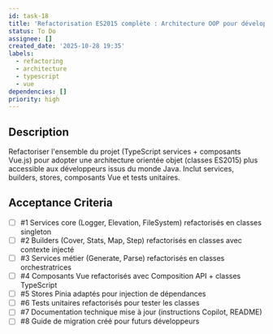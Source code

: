 ```yaml
---
id: task-18
title: 'Refactorisation ES2015 complète : Architecture OOP pour développeurs Java'
status: To Do
assignee: []
created_date: '2025-10-28 19:35'
labels:
  - refactoring
  - architecture
  - typescript
  - vue
dependencies: []
priority: high
---
```


## Description

<!-- SECTION:DESCRIPTION:BEGIN -->
Refactoriser l'ensemble du projet (TypeScript services + composants Vue.js) pour adopter une architecture orientée objet (classes ES2015) plus accessible aux développeurs issus du monde Java. Inclut services, builders, stores, composants Vue et tests unitaires.
<!-- SECTION:DESCRIPTION:END -->

## Acceptance Criteria
<!-- AC:BEGIN -->
- [ ] #1 Services core (Logger, Elevation, FileSystem) refactorisés en classes singleton
- [ ] #2 Builders (Cover, Stats, Map, Step) refactorisés en classes avec contexte injecté
- [ ] #3 Services métier (Generate, Parse) refactorisés en classes orchestratrices
- [ ] #4 Composants Vue refactorisés avec Composition API + classes TypeScript
- [ ] #5 Stores Pinia adaptés pour injection de dépendances
- [ ] #6 Tests unitaires refactorisés pour tester les classes
- [ ] #7 Documentation technique mise à jour (instructions Copilot, README)
- [ ] #8 Guide de migration créé pour futurs développeurs
<!-- AC:END -->

